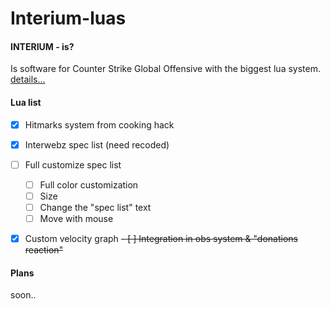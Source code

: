 # Interium-luas

#### INTERIUM - is?
Is software for Counter Strike Global Offensive with the biggest lua system.
[details...](https://github.com/N1ceL/Interium_LUA_API)

#### Lua list
- [X] Hitmarks system from cooking hack
- [X] Interwebz spec list (need recoded)
- [ ] Full customize spec list
    - [ ] Full color customization
    - [ ] Size
    - [ ] Change the "spec list" text
    - [ ] Move with mouse
- [X] Custom velocity graph
~~- [ ] Integration in obs system & "donations reaction"~~ 


#### Plans

soon..
